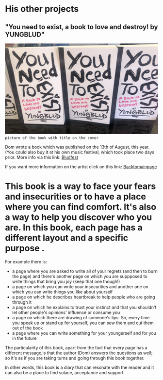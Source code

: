 # His other projects 
## "You need to exist, a book to love and destroy! by YUNGBLUD" 
  
![Alt text](../pic/photo.jpg) `picture of the book with title on the cover`  

Dom wrote a book which was published on the 13th of August, this year. (You could also buy it at his own music festival, which took place two days prior. More info via this link: [Bludfest](../dossier/secondpage.md)

If you want more information on the artist click on this link: [Backtomainpage](../index.md)  

This book is a way to face your fears and insecurities or to have a place where you can find comfort. It's also a way to help you discover who you are. In this book, each page has a different layout and a specific purpose .  
==================================================================== 

For example there is: 
* a page where you are asked to write all of your regrets (and then to burn the page) and there's another page on which you are suppposed to write things that bring you joy (keep that one though!)
* a page on which you can write your insecurities and another one on which you can write things you like about yourself
* a page on which he describes heartbreak to help people who are going through it
* a page on which he explains to trust your instinct and that you shouldn't let other people's opinions' influence or consume you
* a page on which there are drawing of someone's lips. So, every time you speak up or stand up for yourself, you can sew them and cut them out of the book
* a page where you can write something for your youngerself and for you in the future  

The particularity of this book, apart from the fact that every page has a different message,is that the author (Dom) answers the questions as well; so it's as if you are taking turns and going through this book together.  

In other words, this book is a diary that can resonate with the reader and it can also be a place to find solace, acceptance and support. 

